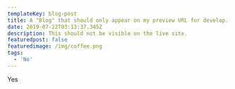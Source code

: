 ```yaml
---
templateKey: blog-post
title: A "Blog" that should only appear on my preview URL for develop.
date: 2019-07-22T03:13:37.345Z
description: This should not be visible on the live site.
featuredpost: false
featuredimage: /img/coffee.png
tags:
  - 'No'
---
```

Yes
